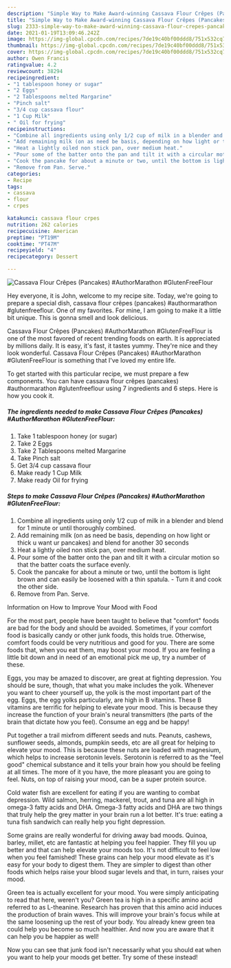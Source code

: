 ```yaml
---
description: "Simple Way to Make Award-winning Cassava Flour Crêpes (Pancakes) #AuthorMarathon #GlutenFreeFlour"
title: "Simple Way to Make Award-winning Cassava Flour Crêpes (Pancakes) #AuthorMarathon #GlutenFreeFlour"
slug: 2333-simple-way-to-make-award-winning-cassava-flour-crepes-pancakes-authormarathon-glutenfreeflour
date: 2021-01-19T13:09:46.242Z
image: https://img-global.cpcdn.com/recipes/7de19c40bf00ddd8/751x532cq70/cassava-flour-crepes-pancakes-authormarathon-glutenfreeflour-recipe-main-photo.jpg
thumbnail: https://img-global.cpcdn.com/recipes/7de19c40bf00ddd8/751x532cq70/cassava-flour-crepes-pancakes-authormarathon-glutenfreeflour-recipe-main-photo.jpg
cover: https://img-global.cpcdn.com/recipes/7de19c40bf00ddd8/751x532cq70/cassava-flour-crepes-pancakes-authormarathon-glutenfreeflour-recipe-main-photo.jpg
author: Owen Francis
ratingvalue: 4.2
reviewcount: 38294
recipeingredient:
- "1 tablespoon honey or sugar"
- "2 Eggs"
- "2 Tablespoons melted Margarine"
- "Pinch salt"
- "3/4 cup cassava flour"
- "1 Cup Milk"
- " Oil for frying"
recipeinstructions:
- "Combine all ingredients using only 1/2 cup of milk in a blender and blend for 1 minute or until thoroughly combined."
- "Add remaining milk (on as need be basis, depending on how light or thick u want ur pancakes) and blend for another 30 seconds"
- "Heat a lightly oiled non stick pan, over medium heat."
- "Pour some of the batter onto the pan and tilt it with a circular motion so that the batter coats the surface evenly."
- "Cook the pancake for about a minute or two, until the bottom is light brown and can easily be loosened with a thin spatula. Turn it and cook the other side."
- "Remove from Pan. Serve."
categories:
- Recipe
tags:
- cassava
- flour
- crpes

katakunci: cassava flour crpes 
nutrition: 262 calories
recipecuisine: American
preptime: "PT19M"
cooktime: "PT47M"
recipeyield: "4"
recipecategory: Dessert

---
```



![Cassava Flour Crêpes (Pancakes) #AuthorMarathon #GlutenFreeFlour](https://img-global.cpcdn.com/recipes/7de19c40bf00ddd8/751x532cq70/cassava-flour-crepes-pancakes-authormarathon-glutenfreeflour-recipe-main-photo.jpg)

Hey everyone, it is John, welcome to my recipe site. Today, we're going to prepare a special dish, cassava flour crêpes (pancakes) #authormarathon #glutenfreeflour. One of my favorites. For mine, I am going to make it a little bit unique. This is gonna smell and look delicious.



Cassava Flour Crêpes (Pancakes) #AuthorMarathon #GlutenFreeFlour is one of the most favored of recent trending foods on earth. It is appreciated by millions daily. It is easy, it's fast, it tastes yummy. They're nice and they look wonderful. Cassava Flour Crêpes (Pancakes) #AuthorMarathon #GlutenFreeFlour is something that I've loved my entire life.


To get started with this particular recipe, we must prepare a few components. You can have cassava flour crêpes (pancakes) #authormarathon #glutenfreeflour using 7 ingredients and 6 steps. Here is how you cook it.

<!--inarticleads1-->

##### The ingredients needed to make Cassava Flour Crêpes (Pancakes) #AuthorMarathon #GlutenFreeFlour:

1. Take 1 tablespoon honey (or sugar)
1. Take 2 Eggs
1. Take 2 Tablespoons melted Margarine
1. Take Pinch salt
1. Get 3/4 cup cassava flour
1. Make ready 1 Cup Milk
1. Make ready  Oil for frying




<!--inarticleads2-->

##### Steps to make Cassava Flour Crêpes (Pancakes) #AuthorMarathon #GlutenFreeFlour:

1. Combine all ingredients using only 1/2 cup of milk in a blender and blend for 1 minute or until thoroughly combined.
1. Add remaining milk (on as need be basis, depending on how light or thick u want ur pancakes) and blend for another 30 seconds
1. Heat a lightly oiled non stick pan, over medium heat.
1. Pour some of the batter onto the pan and tilt it with a circular motion so that the batter coats the surface evenly.
1. Cook the pancake for about a minute or two, until the bottom is light brown and can easily be loosened with a thin spatula. - Turn it and cook the other side.
1. Remove from Pan. Serve.




Information on How to Improve Your Mood with Food


For the most part, people have been taught to believe that "comfort" foods are bad for the body and should be avoided. Sometimes, if your comfort food is basically candy or other junk foods, this holds true. Otherwise, comfort foods could be very nutritious and good for you. There are some foods that, when you eat them, may boost your mood. If you are feeling a little bit down and in need of an emotional pick me up, try a number of these.

Eggs, you may be amazed to discover, are great at fighting depression. You should be sure, though, that what you make includes the yolk. Whenever you want to cheer yourself up, the yolk is the most important part of the egg. Eggs, the egg yolks particularly, are high in B vitamins. These B vitamins are terrific for helping to elevate your mood. This is because they increase the function of your brain's neural transmitters (the parts of the brain that dictate how you feel). Consume an egg and be happy!

Put together a trail mixfrom different seeds and nuts. Peanuts, cashews, sunflower seeds, almonds, pumpkin seeds, etc are all great for helping to elevate your mood. This is because these nuts are loaded with magnesium, which helps to increase serotonin levels. Serotonin is referred to as the "feel good" chemical substance and it tells your brain how you should be feeling at all times. The more of it you have, the more pleasant you are going to feel. Nuts, on top of raising your mood, can be a super protein source.

Cold water fish are excellent for eating if you are wanting to combat depression. Wild salmon, herring, mackerel, trout, and tuna are all high in omega-3 fatty acids and DHA. Omega-3 fatty acids and DHA are two things that truly help the grey matter in your brain run a lot better. It's true: eating a tuna fish sandwich can really help you fight depression. 

Some grains are really wonderful for driving away bad moods. Quinoa, barley, millet, etc are fantastic at helping you feel happier. They fill you up better and that can help elevate your moods too. It's not difficult to feel low when you feel famished! These grains can help your mood elevate as it's easy for your body to digest them. They are simpler to digest than other foods which helps raise your blood sugar levels and that, in turn, raises your mood.

Green tea is actually excellent for your mood. You were simply anticipating to read that here, weren't you? Green tea is high in a specific amino acid referred to as L-theanine. Research has proven that this amino acid induces the production of brain waves. This will improve your brain's focus while at the same loosening up the rest of your body. You already knew green tea could help you become so much healthier. And now you are aware that it can help you be happier as well!

Now you can see that junk food isn't necessarily what you should eat when you want to help your moods get better. Try some of these instead!


